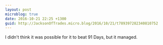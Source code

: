 ```yaml
---
layout: post
microblog: true
date: 2016-10-21 22:25 +1300
guid: http://JacksonOfTrades.micro.blog/2016/10/21/t789397282340810752.html
---
```

I didn't think it was possible for it to beat 91 Days, but it managed.
